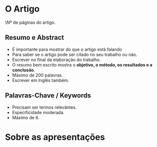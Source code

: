 # O Artigo

\\Nº de páginas do artigo.

## Resumo e Abstract

- É importante para mostrar do que o artigo está falando
- Para saber se o artigo pode ser citado no seu trabalho ou não.
- Escrever no final da elaboração do trabalho.
- O resumo bem escrito mostra o <b>objetivo, o método, os resultados e a conclusão</b>.
- Máximo de 200 palavras.
- Escrever em Inglês também.

## Palavras-Chave / Keywords

- Precisam ser termos relevântes.
- Especificidade moderada.
- Máximo de 6.

# Sobre as apresentações
